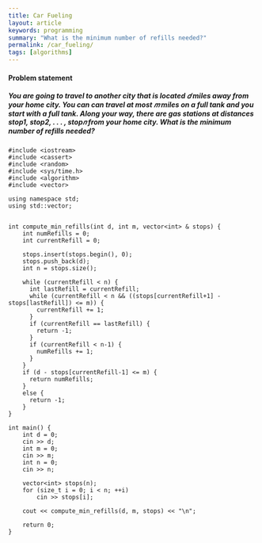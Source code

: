 ```yaml
---
title: Car Fueling
layout: article
keywords: programming
summary: "What is the minimum number of refills needed?"
permalink: /car_fueling/
tags: [algorithms]
---
```


#### Problem statement

##### You are going to travel to another city that is located 𝑑 miles away from your home city. You can can travel at most 𝑚 miles on a full tank and you start with a full tank. Along your way, there are gas stations at distances stop1, stop2, . . . , stop𝑛 from your home city. What is the minimum number of refills needed?
```
#include <iostream>
#include <cassert>
#include <random>
#include <sys/time.h>
#include <algorithm>
#include <vector>

using namespace std;
using std::vector;


int compute_min_refills(int d, int m, vector<int> & stops) {
    int numRefills = 0;
    int currentRefill = 0;

    stops.insert(stops.begin(), 0);
    stops.push_back(d);
    int n = stops.size();

    while (currentRefill < n) {
      int lastRefill = currentRefill;
      while (currentRefill < n && ((stops[currentRefill+1] - stops[lastRefill]) <= m)) {
        currentRefill += 1;
      }
      if (currentRefill == lastRefill) {
        return -1;
      }
      if (currentRefill < n-1) {
        numRefills += 1;
      }
    }
    if (d - stops[currentRefill-1] <= m) {
      return numRefills;
    }
    else {
      return -1;
    }
}

int main() {
    int d = 0;
    cin >> d;
    int m = 0;
    cin >> m;
    int n = 0;
    cin >> n;

    vector<int> stops(n);
    for (size_t i = 0; i < n; ++i)
        cin >> stops[i];

    cout << compute_min_refills(d, m, stops) << "\n";

    return 0;
}

```

